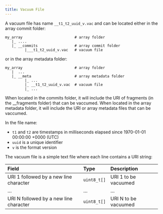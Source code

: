 ```yaml
---
title: Vacuum File
---
```


A vacuum file has name `__t1_t2_uuid_v.vac` and can be located either in the array commit folder:

```
my_array                        # array folder
   |_ ....
   |_ __commits                 # array commit folder
         |___t1_t2_uuid_v.vac   # vacuum file
```

or in the array metadata folder:

```
my_array                        # array folder
   |  ...            
   |_ __meta                    # array metadata folder
         |_ ...
         |_ __t1_t2_uuid_v.vac  # vacuum file
         |_ ...
```

When located in the commits folder, it will include the URI of fragments (in the __fragments folder) that can be vaccumed. When located in the array metadata folder, it will include the URI or array metadata files that can be vaccumed.

In the file name:

* `t1` and `t2` are timestamps in milliseconds elapsed since 1970-01-01 00:00:00 +0000 (UTC)
* `uuid` is a unique identifier
* `v` is the format version

The vacuum file is a simple text file where each line contains a URI string:

| **Field** | **Type** | **Description** |
| :--- | :--- | :--- |
| URI 1 followed by a new line character | `uint8_t[]` | URI 1 to be vacuumed |
| … | … | … |
| URI N followed by a new line character | `uint8_t[]` | URI N to be vacuumed |
